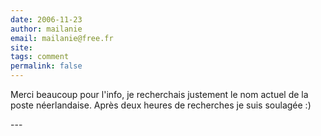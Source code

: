 ```yaml
---
date: 2006-11-23
author: mailanie
email: mailanie@free.fr
site: 
tags: comment
permalink: false
---
```


<p>Merci beaucoup pour l'info, je recherchais justement le nom actuel de la poste néerlandaise. Après deux heures de recherches je suis soulagée :)</p>
---